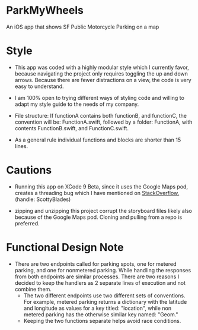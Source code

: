 # ParkMyWheels
An iOS app that shows SF Public Motorcycle Parking on a map

# Style
- This app was coded with a highly modular style which I currently favor, because navigating the project only requires toggling the up and down arrows.  Because there are fewer distractions on a view, the code is very easy to understand.  

- I am 100% open to trying different ways of styling code and willing to adapt my style guide to the needs of my company. 

- File structure: If functionA contains both functionB, and functionC, the convention will be: FunctionA.swift, followed by a folder: FunctionA, with contents FunctionB.swift, and FunctionC.swift. 

- As a general rule individual functions and blocks are shorter than 15 lines. 


# Cautions
- Running this app on XCode 9 Beta, since it uses the Google Maps pod, creates a threading bug which I have mentioned on [StackOverflow.](https://stackoverflow.com/questions/44767778/main-thread-checker-ui-api-called-on-a-background-thread-uiapplication-appli/45913510#45913510) (handle: ScottyBlades)

- zipping and unzipping this project corrupt the storyboard files likely also because of the Google Maps pod. Cloning and pulling from a repo is preferred. 

# Functional Design Note
- There are two endpoints called for parking spots, one for metered parking, and one for nonmetered parking.  While handling the responses from both endpoints are similar processes.  There are two reasons I decided to keep the handlers as 2 separate lines of execution and not combine them.  
  - The two different endpoints use two different sets of conventions.  For example, metered parking returns a dictionary with the latitude and longitude as values for a key titled: "location", while non metered parking has the otherwise similar key named: "Geom." 
  - Keeping the two functions separate helps avoid race conditions. 

